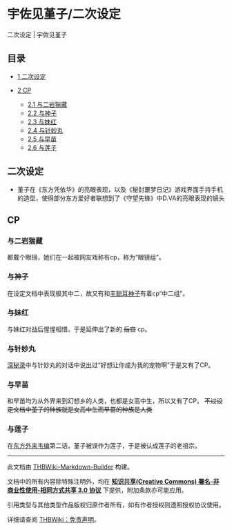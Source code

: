 # 宇佐见堇子/二次设定

<!-- source html: G:\repos\THBWiki-Markdown-Builder\THBWikiMarkdown\Temp\main\3\39\ns0%3A%E5%AE%87%E4%BD%90%E8%A7%81%E5%A0%87%E5%AD%90%2F%E4%BA%8C%E6%AC%A1%E8%AE%BE%E5%AE%9A.html -->

二次设定 | 宇佐见堇子


## 目录

- [1 二次设定](#二次设定)
- [2 CP](#CP)

  - [2.1 与二岩猯藏](#与二岩猯藏)
  - [2.2 与神子](#与神子)
  - [2.3 与妹红](#与妹红)
  - [2.4 与针妙丸](#与针妙丸)
  - [2.5 与早苗](#与早苗)
  - [2.6 与莲子](#与莲子)








## 二次设定
- 堇子在《东方凭依华》的亮眼表现，以及《秘封噩梦日记‎》游戏界面手持手机的造型，使得部分东方爱好者联想到了《守望先锋》中D.VA的亮眼表现的镜头


## CP

### 与二岩猯藏
  
都戴个眼镜，她们在一起被网友戏称有cp，称为“眼镜组”。
  


### 与神子
  
在设定文档中表现极其中二，故又有和[丰聪耳神子](./丰聪耳神子.md)有着cp“中二组”。
  


### 与妹红
  
与妹红对战后惺惺相惜，于是延伸出了新的 ~~后宫~~ cp。
  


### 与针妙丸
  
[深秘录](./深秘录.md)中与针妙丸的对话中说出过“好想让你成为我的宠物啊”于是又有了CP。
  


### 与早苗
  
和早苗均为从外界来到幻想乡的人类，也都是女高中生，所以又有了CP。 ~~不过设定文档中堇子的种族就是女高中生而早苗的种族是人类~~ 
  


### 与莲子
  
在[东方外来韦编](./东方香霖堂-东方外来韦编第2话.md)第二话，堇子被误作为莲子，于是被认成莲子的老祖宗。
  





---

此文档由 [THBWiki-Markdown-Builder](https://github.com/Delsin-Yu/THBWiki-Markdown-Builder) 构建。

文档中的所有内容除特殊注明外，均在 [**知识共享(Creative Commons) 署名-非商业性使用-相同方式共享 3.0 协议**](https://creativecommons.org/licenses/by-sa/3.0/deed.zh-hans) 下提供，附加条款亦可能应用。

引用类型与其他类型作品版权归原作者所有，如有作者授权则遵照授权协议使用。

详细请查阅 [THBWiki：免责声明](https://thbwiki.cc/THBWiki:%E5%85%8D%E8%B4%A3%E5%A3%B0%E6%98%8E)。

